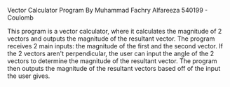 Vector Calculator Program
By Muhammad Fachry Alfareeza
540199 - Coulomb

This program is a vector calculator, where it calculates the magnitude of 2 vectors and outputs the magnitude of the resultant vector.
The program receives 2 main inputs: the magnitude of the first and the second vector.
If the 2 vectors aren't perpendicular, the user can input the angle of the 2 vectors to determine the magnitude of the resultant vector.
The program then outputs the magnitude of the resultant vectors based off of the input the user gives.
